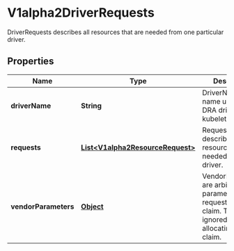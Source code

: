 

# V1alpha2DriverRequests

DriverRequests describes all resources that are needed from one particular driver.
## Properties

Name | Type | Description | Notes
------------ | ------------- | ------------- | -------------
**driverName** | **String** | DriverName is the name used by the DRA driver kubelet plugin. |  [optional]
**requests** | [**List&lt;V1alpha2ResourceRequest&gt;**](V1alpha2ResourceRequest.md) | Requests describes all resources that are needed from the driver. |  [optional]
**vendorParameters** | [**Object**](.md) | VendorParameters are arbitrary setup parameters for all requests of the claim. They are ignored while allocating the claim. |  [optional]



